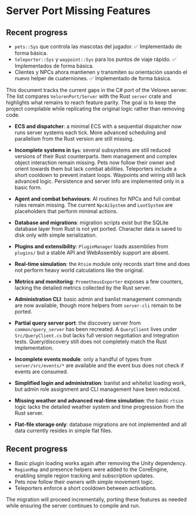 # Server Port Missing Features


## Recent progress

- `pets::Sys` que controla las mascotas del jugador. ✅ Implementado de forma básica.
- `teleporter::Sys` y `waypoint::Sys` para los puntos de viaje rápido. ✅ Implementados de forma básica.
- Clientes y NPCs ahora mantienen y transmiten su orientación usando el nuevo helper de cuaterniones. ✅ Implementado de forma básica.

This document tracks the current gaps in the C# port of the Veloren server.
The list compares `VelorenPort/Server` with the Rust `server` crate and
highlights what remains to reach feature parity. The goal is to keep the
project compilable while replicating the original logic rather than
removing code.

- **ECS and dispatcher**: a minimal ECS with a sequential dispatcher now runs
  server systems each tick. More advanced scheduling and parallelism from the
  Rust version are still missing.
- **Incomplete systems in `Sys`**: several subsystems are still reduced
  versions of their Rust counterparts. Item management and complex object
  interaction remain missing. Pets now follow their owner and orient towards
  them but lack combat abilities. Teleporters include a short cooldown to
  prevent instant loops. Waypoints and wiring still lack advanced logic.
  Persistence and server info are implemented only in a basic form.
- **Agent and combat behaviours**: AI routines for NPCs and full combat rules
  remain missing. The current `NpcAiSystem` and `LootSystem` are placeholders
  that perform minimal actions.
- **Database and migrations**: migration scripts exist but the SQLite database
  layer from Rust is not yet ported. Character data is saved to disk only with
  simple serialization.
- **Plugins and extensibility**: `PluginManager` loads assemblies from
  `plugins/` but a stable API and WebAssembly support are absent.
- **Real-time simulation**: the `Rtsim` module only records start time and does
  not perform heavy world calculations like the original.
- **Metrics and monitoring**: `PrometheusExporter` exposes a few counters,
  lacking the detailed metrics collected by the Rust server.
- **Administration CLI**: basic admin and banlist management commands are now
  available, though more helpers from `server-cli` remain to be ported.

- **Partial query server port**: the discovery server from `common/query_server`
  has been recreated. A `QueryClient` lives under `Src/QueryClient.cs` but lacks
  full version negotiation and integration tests. Query/discovery still does not
  completely match the Rust implementation.
- **Incomplete events module**: only a handful of types from `server/src/events/*`
  are available and the event bus does not check if events are consumed.
- **Simplified login and administration**: banlist and whitelist loading work,
  but admin role assignment and CLI management have been reduced.
- **Missing weather and advanced real-time simulation**: the basic `rtsim` logic
  lacks the detailed weather system and time progression from the Rust server.
- **Flat-file storage only**: database migrations are not implemented and all
  data currently resides in simple flat files.

## Recent progress

- Basic plugin loading works again after removing the Unity dependency.
- `RegionMap` and presence helpers were added to the CoreEngine, enabling
  simple region tracking and subscription updates.
- Pets now follow their owners with simple movement logic.
- Teleporters enforce a short cooldown between activations.

The migration will proceed incrementally, porting these features as needed
while ensuring the server continues to compile and run.
